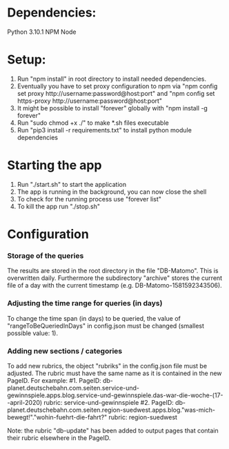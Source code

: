 # Dependencies:
Python 3.10.1
NPM
Node

# Setup:
1. Run "npm install" in root directory to install needed dependencies.
2. Eventually you have to set proxy configuration to npm via "npm config set proxy http://username:password@host:port" and "npm config set https-proxy http://username:password@host:port"
3. It might be possible to install "forever" globally with "npm install -g forever"
4. Run "sudo chmod +x ./" to make *.sh files executable
5. Run "pip3 install -r requirements.txt" to install python module dependencies

# Starting the app
1. Run "./start.sh" to start the application
2. The app is running in the background, you can now close the shell
3. To check for the running process use "forever list"
4. To kill the app run "./stop.sh"

# Configuration

### Storage of the queries
The results are stored in the root directory in the file "DB-Matomo". This is overwritten daily.
Furthermore the subdirectory "archive" stores the current file of a day with the current timestamp (e.g. DB-Matomo-1581592343506).

### Adjusting the time range for queries (in days)
To change the time span (in days) to be queried, the value of "rangeToBeQueriedInDays" in config.json must be changed (smallest possible value: 1).

### Adding new sections / categories
To add new rubrics, the object "rubriks" in the config.json file must be adjusted. 
The rubric must have the same name as it is contained in the new PageID. 
For example:
	#1. 
		PageID: db-planet.deutschebahn.com.seiten.service-und-gewinnspiele.apps.blog.service-und-gewinnspiele.das-war-die-woche-(17--april-2020)
		rubric: service-und-gewinnspiele
	#2.
		PageID: db-planet.deutschebahn.com.seiten.region-suedwest.apps.blog."was-mich-bewegt!"."wohin-fuehrt-die-fahrt?"
		rubric: region-suedwest

Note: the rubric "db-update" has been added to output pages that contain their rubric elsewhere in the PageID. 